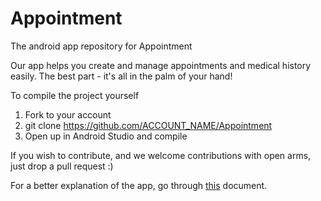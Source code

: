 # Appointment

The android app repository for Appointment

Our app helps you create and manage appointments and medical history easily. The best part - it's all in the palm of your hand!

To compile the project yourself

1. Fork to your account
2. git clone https://github.com/ACCOUNT_NAME/Appointment
3. Open up in Android Studio and compile

If you wish to contribute, and we welcome contributions with open arms, just drop a pull request :)

For a better explanation of the app, go through [this](https://docs.google.com/document/d/1J8R6ytla1cmTxWxvwleRP0GKfbi9EG8wTHkbm13XSME/edit?usp=sharing) document. 
